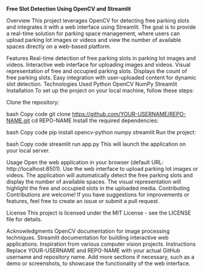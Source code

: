 **Free Slot Detection Using OpenCV and Streamlit**

Overview
This project leverages OpenCV for detecting free parking slots and integrates it with a web interface using Streamlit. The goal is to provide a real-time solution for parking space management, where users can upload parking lot images or videos and view the number of available spaces directly on a web-based platform.

Features
Real-time detection of free parking slots in parking lot images and videos.
Interactive web interface for uploading images and videos.
Visual representation of free and occupied parking slots.
Displays the count of free parking slots.
Easy integration with user-uploaded content for dynamic slot detection.
Technologies Used
Python
OpenCV
NumPy
Streamlit
Installation
To set up the project on your local machine, follow these steps:

Clone the repository:

bash
Copy code
git clone https://github.com/YOUR-USERNAME/REPO-NAME.git
cd REPO-NAME
Install the required dependencies:

bash
Copy code
pip install opencv-python numpy streamlit
Run the project:

bash
Copy code
streamlit run app.py
This will launch the application on your local server.

Usage
Open the web application in your browser (default URL: http://localhost:8501).
Use the web interface to upload parking lot images or videos.
The application will automatically detect the free parking slots and display the number of available spaces.
The visual representation will highlight the free and occupied slots in the uploaded media.
Contributing
Contributions are welcome! If you have suggestions for improvements or features, feel free to create an issue or submit a pull request.

License
This project is licensed under the MIT License - see the LICENSE file for details.

Acknowledgments
OpenCV documentation for image processing techniques.
Streamlit documentation for building interactive web applications.
Inspiration from various computer vision projects.
Instructions
Replace YOUR-USERNAME and REPO-NAME with your actual GitHub username and repository name.
Add more sections if necessary, such as a demo or screenshots, to showcase the functionality of the web interface.
